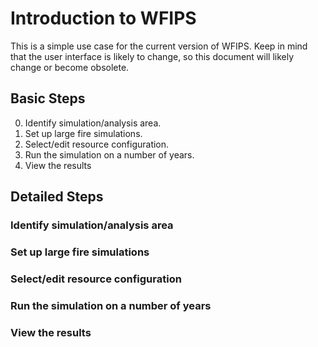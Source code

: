 
Introduction to WFIPS
=====================

This is a simple use case for the current version of WFIPS.  Keep in mind that
the user interface is likely to change, so this document will likely change or
become obsolete.

Basic Steps
-----------

0. Identify simulation/analysis area.
0. Set up large fire simulations.
0. Select/edit resource configuration.
0. Run the simulation on a number of years.
0. View the results

Detailed Steps
--------------

### Identify simulation/analysis area



### Set up large fire simulations



### Select/edit resource configuration



### Run the simulation on a number of years



### View the results


